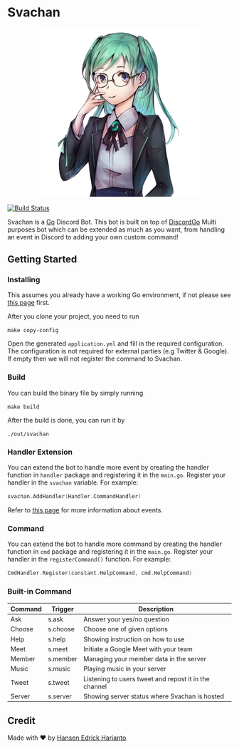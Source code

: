 # Svachan

<p align="center"><img src="assets/svachan.png" width="360"></p>

[![Build Status](https://travis-ci.org/svakode/svachan.svg?branch=master)](https://travis-ci.org/svakode/svachan)

Svachan is a [Go](https://golang.org/) Discord Bot. This bot is built on top of [DiscordGo](https://github.com/bwmarrin/discordgo) Multi purposes bot which can be extended 
as much as you want, from handling an event in Discord to adding your own custom command!

## Getting Started

### Installing

This assumes you already have a working Go environment, if not please see
[this page](https://golang.org/doc/install) first.

After you clone your project, you need to run
```
make copy-config
``` 

Open the generated `application.yml` and fill in the required configuration. The configuration is
not required for external parties (e.g Twitter & Google). If empty then we will not register the command to Svachan. 

### Build

You can build the binary file by simply running

```
make build
```

After the build is done, you can run it by 

```
./out/svachan
```

### Handler Extension

You can extend the bot to handle more event by creating the handler function in `handler` package and registering it in the `main.go`. 
Register your handler in the `svachan` variable. For example:

```go
svachan.AddHandler(Handler.CommandHandler)
```

Refer to [this page](https://discord.com/developers/docs/topics/gateway#commands-and-events) for more information about events.

### Command

You can extend the bot to handle more command by creating the handler function in `cmd` package and registering it in the `main.go`. 
Register your handler in the `registerCommand()` function. For example:

```go
CmdHandler.Register(constant.HelpCommand, cmd.HelpCommand)
```

### Built-in Command

| Command     | Trigger     | Description |
| ----------- | ----------- | ----------- |
| Ask         | s.ask       | Answer your yes/no question|
| Choose      | s.choose    | Choose one of given options|
| Help        | s.help      | Showing instruction on how to use |
| Meet        | s.meet      | Initiate a Google Meet with your team |
| Member      | s.member    | Managing your member data in the server |
| Music       | s.music     | Playing music in your server |
| Tweet       | s.tweet     | Listening to users tweet and repost it in the channel |
| Server      | s.server    | Showing server status where Svachan is hosted |

## Credit

Made with :heart: by [Hansen Edrick Harianto](https://github.com/hansenedrickh)